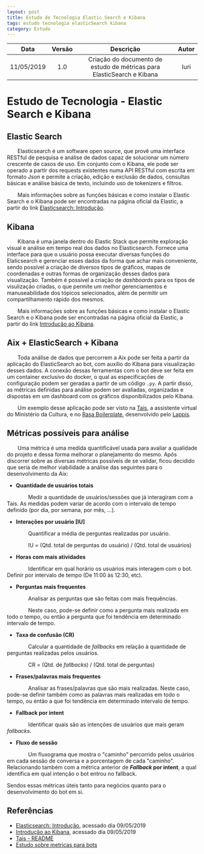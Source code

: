 ```yaml
---
layout: post
title: Estudo de Tecnologia Elastic Search e Kibana
tags: estudo tecnologia elasticSearch kibana
category: Estudo
---
```


|Data|Versão|Descrição|Autor|
|:--:|:--:|:--:|:--:|
|11/05/2019| 1.0|Criação do documento de estudo de métricas para ElasticSearch e Kibana| Iuri|



# Estudo de Tecnologia - Elastic Search e Kibana

## Elastic Search
&emsp;&emsp;Elasticsearch é um software open source, que provê uma interface RESTful de pesquisa e análise de dados capaz de solucionar um número crescente de casos de uso.
Em conjunto com o Kibana, ele pode ser operado a partir dos requests existentes numa API RESTful com escrita em formato Json e permite a criação, edição e exclusão de dados, consultas básicas e análise básica de texto, incluindo uso de tokenizers e filtros.

&emsp;&emsp;Mais informações sobre as funções básicas e como instalar o Elastic Search e o Kibana pode ser encontradas na página oficial da Elastic, a partir do link [Elasticsearch: Introdução](https://www.elastic.co/pt/webinars/getting-started-elasticsearch?elektra=home&amp;storm=banner).

<!--more-->

## Kibana
&emsp;&emsp;Kibana é uma janela dentro do Elastic Stack que permite exploração visual e análise em tempo real dos dados no Elasticsearch. Fornece uma interface para que o usuário possa executar diversas funções do Elaticsearch e gerenciar esses dados da forma que achar mais conveniente, sendo possível a criação de diversos tipos de gráficos, mapas de coordenadas e outras formas de organização desses dados para visualização. Também é possível a criação de _dashboards_ para os tipos de visulização criadas, o que permite um melhor gerenciamentos e manuseabilidade dos tópicos selecionados, além de permitir um compartilhamento rápido dos mesmos.

&emsp;&emsp;Mais informações sobre as funções básicas e como instalar o Elastic Search e o Kibana pode ser encontradas na página oficial da Elastic, a partir do link [Introdução ao Kibana](https://www.elastic.co/pt/webinars/getting-started-kibana?baymax=rtp&elektra=products&storm=kibana&iesrc=ctr). 


## Aix + ElasticSearch + Kibana
&emsp;&emsp;Toda análise de dados que percorrem a Aix pode ser feita a partir da aplicação do ElasticSearch ao bot, com auxílio do Kibana para visualização desses dados. A conexão dessas ferramentas com o bot deve ser feita em um container exclusivo do docker, o qual as especificações de configuração podem ser geradas a partir de um código ```.py```. A partir disso, as métricas definidas para análise podem ser avaliadas, organizadas e dispostas em um dashboard com os gráficos disponibilizados pelo Kibana.

&emsp;&emsp;Um exemplo desse aplicação pode ser visto na [Tais](https://github.com/lappis-unb/tais), a assistente virtual do Ministério da Cultura, e no [Rasa Boilerplate](https://github.com/lappis-unb/rasa-ptbr-boilerplate), desenvolvido pelo [Lappis](https://github.com/lappis-unb).


## Métricas possíveis para análise
&emsp;&emsp;Uma métrica é uma medida quantificável usada para avaliar a qualidade do projeto e dessa forma melhorar o planejamento do mesmo.
Após discorrer sobre as diversas métricas possíveis de se validar, ficou decidido que seria de melhor viabilidade a análise das seguintes para o desenvolvimento da Aix:

- **Quantidade de usuários totais**

&emsp;&emsp;&emsp;&emsp;Medir a quantidade de usuários/sessões que já interagiram com a Tais. As medidas podem variar de acordo com o intervalo de tempo definido (por dia, por semana, por mês, ...).

- **Interações por usuário [IU]**

&emsp;&emsp;&emsp;&emsp;Quantificar a média de perguntas realizadas por usuário.

&emsp;&emsp;&emsp;&emsp;IU = (Qtd. total de perguntas do usuário) / (Qtd. total de usuários)

- **Horas com mais atividades**

&emsp;&emsp;&emsp;&emsp;Identificar em qual horário os usuários mais interagem com o bot. Definir por intervalo de tempo (De 11:00 às 12:30, etc).

- **Perguntas mais frequentes**

&emsp;&emsp;&emsp;&emsp;Analisar as perguntas que são feitas com mais frequências.

&emsp;&emsp;&emsp;&emsp;Neste caso, pode-se definir como a pergunta mais realizada em todo o tempo, ou então a pergunta que foi tendência em determinado intervalo de tempo.

- **Taxa de confusão (CR)**

&emsp;&emsp;&emsp;&emsp;Calcular a quantidade de _fallbacks_ em relação à quantidade de perguntas realizadas pelos usuários.

&emsp;&emsp;&emsp;&emsp;CR = (Qtd. de _fallbacks_) / (Qtd. total de perguntas)

- **Frases/palavras mais frequentes**

&emsp;&emsp;&emsp;&emsp;Analisar as frases/palavras que são mais realizadas. Neste caso, pode-se definir também como as palavras mais realizadas em todo o tempo, ou então a que foi tendência em determinado intervalo de tempo.

- **Fallback por intent**

&emsp;&emsp;&emsp;&emsp;Identificar quais são as intenções de usuários que mais geram _fallbacks_.

- **Fluxo de sessão**

&emsp;&emsp;&emsp;&emsp;Um fluxograma que mostra o "caminho" percorrido pelos usuários em cada sessão de conversa e a porcentagem de cada "caminho". Relacionando também com a métrica anterior de **_Fallback_ por intent**, a qual identifica em qual intenção o bot entrou no fallback.


Sendos essas métricas úteis tanto para negócios quanto para o desenvolvimento do bot em si.


## Referências
* [Elasticsearch: Introdução](https://www.elastic.co/pt/webinars/getting-started-elasticsearch?elektra=home&amp&storm=banner), acessado dia 09/05/2019
* [Introdução ao Kibana](https://www.elastic.co/pt/webinars/getting-started-kibana?baymax=rtp&elektra=products&storm=kibana&iesrc=ctr), acessado dia 09/05/2019
* [Tais - README](https://github.com/lappis-unb/tais/blob/master/README.md)
* [Estudo sobre metricas para bots](https://github.com/lappis-unb/tais/wiki/Estudo-sobre-metricas-para-bots)
